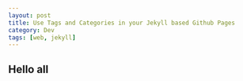```yaml
---
layout: post
title: Use Tags and Categories in your Jekyll based Github Pages
category: Dev
tags: [web, jekyll]
---
```


## Hello all 
